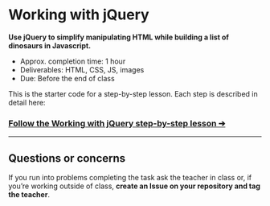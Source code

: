 # Working with jQuery

**Use jQuery to simplify manipulating HTML while building a list of dinosaurs in Javascript.**

- Approx. completion time: 1 hour
- Deliverables: HTML, CSS, JS, images
- Due: Before the end of class

This is the starter code for a step-by-step lesson. Each step is described in detail here:

### [**Follow the Working with jQuery step-by-step lesson ➔**](https://learn-the-web.algonquindesign.ca/courses/javascript/working-with-jquery/)

---

## Questions or concerns

If you run into problems completing the task ask the teacher in class or, if you’re working outside of class, **create an Issue on your repository and tag the teacher**.
